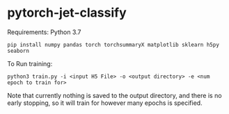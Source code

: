 # pytorch-jet-classify

Requirements:
Python 3.7

`pip install numpy pandas torch torchsummaryX matplotlib sklearn h5py seaborn`

To Run training: 

`python3 train.py -i <input H5 File> -o <output directory> -e <num epoch to train for>`

Note that currently nothing is saved to the output directory, and there is no early stopping, 
so it will train for however many epochs is specified. 

